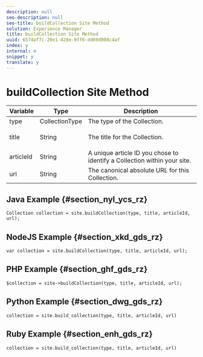 ```yaml
---
description: null
seo-description: null
seo-title: buildCollection Site Method
solution: Experience Manager
title: buildCollection Site Method
uuid: 6574af7c-20e1-428e-9ff6-dd69d008c4af
index: y
internal: n
snippet: y
translate: y
---
```


# buildCollection Site Method

<table id="properties_gq4_jyf_5y" class="simpletable properties" cellpadding="4" cellspacing="0"> 
 <thead class="prophead sthead"> 
  <th class="proptypehd"> Variable </th> 
  <th class="propvaluehd"> Type </th> 
  <th class="propdeschd"> Description </th> 
 </thead> 
 <tr class="property strow"> 
  <td class="proptype stentry"> <span class="varname"> type </span> </td> 
  <td class="propvalue stentry"> CollectionType </td> 
  <td class="propdesc stentry"> The type of the Collection. </td> 
 </tr> 
 <tr class="property strow"> 
  <td class="proptype stentry"> <span class="varname"> title </span> </td> 
  <td class="propvalue stentry"> String </td> 
  <td class="propdesc stentry"> <p>The title for the Collection.</p> </td> 
 </tr> 
 <tr class="property strow"> 
  <td class="proptype stentry"> <span class="varname"> articleId </span> </td> 
  <td class="propvalue stentry"> String </td> 
  <td class="propdesc stentry"> A unique article ID you chose to identify a Collection within your site. </td> 
 </tr> 
 <tr class="property strow"> 
  <td class="proptype stentry"> <span class="varname"> url </span> </td> 
  <td class="propvalue stentry"> String </td> 
  <td class="propdesc stentry"> The canonical absolute URL for this Collection. </td> 
 </tr> 
</table>

## Java Example {#section_nyl_ycs_rz}

```
Collection collection = site.buildCollection(type, title, articleId, url); 

```

## NodeJS Example {#section_xkd_gds_rz}

```
var collection = site.buildCollection(type, title, articleId, url); 

```

## PHP Example {#section_ghf_gds_rz}

```
$collection = site->buildCollection(type, title, articleId, url); 

```

## Python Example {#section_dwg_gds_rz}

```
collection = site.build_collection(type, title, articleId, url) 

```

## Ruby Example {#section_enh_gds_rz}

```
collection = site.build_collection(type, title, articleId, url) 

```

